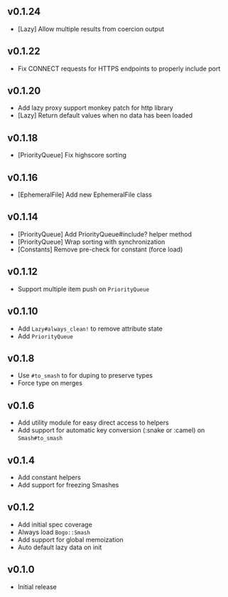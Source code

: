 ## v0.1.24
* [Lazy] Allow multiple results from coercion output

## v0.1.22
* Fix CONNECT requests for HTTPS endpoints to properly include port

## v0.1.20
* Add lazy proxy support monkey patch for http library
* [Lazy] Return default values when no data has been loaded

## v0.1.18
* [PriorityQueue] Fix highscore sorting

## v0.1.16
* [EphemeralFile] Add new EphemeralFile class

## v0.1.14
* [PriorityQueue] Add PriorityQueue#include? helper method
* [PriorityQueue] Wrap sorting with synchronization
* [Constants] Remove pre-check for constant (force load)

## v0.1.12
* Support multiple item push on `PriorityQueue`

## v0.1.10
* Add `Lazy#always_clean!` to remove attribute state
* Add `PriorityQueue`

## v0.1.8
* Use `#to_smash` to for duping to preserve types
* Force type on merges

## v0.1.6
* Add utility module for easy direct access to helpers
* Add support for automatic key conversion (:snake or :camel) on `Smash#to_smash`

## v0.1.4
* Add constant helpers
* Add support for freezing Smashes

## v0.1.2
* Add initial spec coverage
* Always load `Bogo::Smash`
* Add support for global memoization
* Auto default lazy data on init

## v0.1.0
* Initial release
